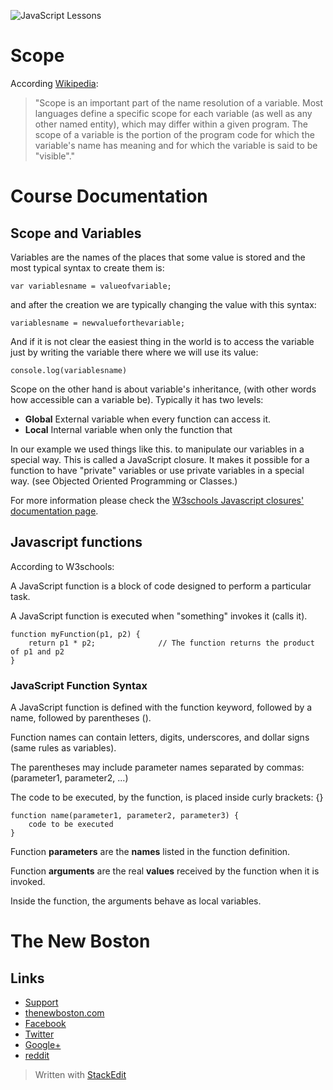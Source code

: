 ![JavaScript Lessons](http://i.imgur.com/BgUMUGU.png)

# Scope
  
According [Wikipedia](https://en.wikipedia.org/wiki/Variable_%28computer_science%29#Scope_and_extent):  

>"Scope is an important part of the name resolution of a variable. Most languages define a specific scope for each variable (as well as any other named entity), which may differ within a given program. The scope of a variable is the portion of the program code for which the variable's name has meaning and for which the variable is said to be "visible"."

# Course Documentation

## Scope and Variables

Variables are the names of the places that some value is stored and the most typical syntax to create them is:  

    var variablesname = valueofvariable;

and after the creation we are typically changing the value with this syntax:  

    variablesname = newvalueforthevariable;

And if it is not clear the easiest thing in the world is to access the variable just by writing the variable there where we will use its value:  

    console.log(variablesname)

Scope on the other hand is about variable's inheritance, (with other words how accessible can a variable be). Typically it has two levels:

- **Global** External variable when every function can access it.
- **Local** Internal variable when only the function that

In our example we used things like this. to manipulate our variables in a special way. This is called a JavaScript closure. It makes it possible for a function to have "private" variables or use private variables in a special way. (see Objected Oriented Programming or Classes.)  
  
For more information please check the [W3schools Javascript closures' documentation page](http://www.w3schools.com/js/js_function_closures.asp).  
  
## Javascript functions

According to W3schools:  
  
A JavaScript function is a block of code designed to perform a particular task.

A JavaScript function is executed when "something" invokes it (calls it).  

    function myFunction(p1, p2) {
        return p1 * p2;              // The function returns the product of p1 and p2
    }

### JavaScript Function Syntax
  
A JavaScript function is defined with the function keyword, followed by a name, followed by parentheses ().

Function names can contain letters, digits, underscores, and dollar signs (same rules as variables).

The parentheses may include parameter names separated by commas:
(parameter1, parameter2, ...)

The code to be executed, by the function, is placed inside curly brackets: {}  

    function name(parameter1, parameter2, parameter3) {
        code to be executed
    }

Function **parameters** are the **names** listed in the function definition.

Function **arguments** are the real **values** received by the function when it is invoked.

Inside the function, the arguments behave as local variables.

# The New Boston

## Links

- [Support](https://www.patreon.com/thenewboston)
- [thenewboston.com](https://thenewboston.com/)
- [Facebook](https://www.facebook.com/TheNewBoston-464114846956315/)
- [Twitter](https://twitter.com/bucky_roberts)
- [Google+](https://plus.google.com/+BuckyRoberts)
- [reddit](https://www.reddit.com/r/thenewboston/)

> Written with [StackEdit](https://stackedit.io/)
